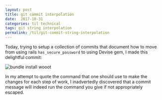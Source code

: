 ```yaml
---
layout: post
title: git commit interpolation
date:  2017-10-31
categories: til technical
tags: git string interpolation
permalink: /til/git-commit-string-interpolation
---
```


Today, trying to setup a collection of commits that document how to move from using rails `has_secure_password` to using Devise gem, I made this delightful commit:

![bundle install wooot](/pics/git-commit-interpolation.jpg)

In my attempt to quote the command that one should use to make the changes for each step of work, I inadvertedly discovered that a commit message will indeed run the command you give if not appropriately escaped.
